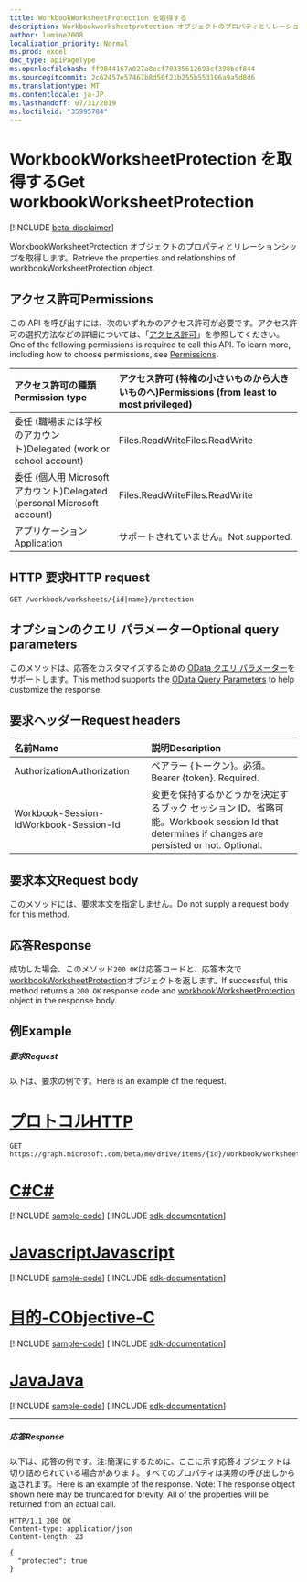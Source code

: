 ```yaml
---
title: WorkbookWorksheetProtection を取得する
description: Workbookworksheetprotection オブジェクトのプロパティとリレーションシップを取得します。
author: lumine2008
localization_priority: Normal
ms.prod: excel
doc_type: apiPageType
ms.openlocfilehash: ff9844167a027a8ecf70335612693cf398bcf844
ms.sourcegitcommit: 2c62457e57467b8d50f21b255b553106a9a5d8d6
ms.translationtype: MT
ms.contentlocale: ja-JP
ms.lasthandoff: 07/31/2019
ms.locfileid: "35995784"
---
```

# <a name="get-workbookworksheetprotection"></a><span data-ttu-id="d4dc3-103">WorkbookWorksheetProtection を取得する</span><span class="sxs-lookup"><span data-stu-id="d4dc3-103">Get workbookWorksheetProtection</span></span>

[!INCLUDE [beta-disclaimer](../../includes/beta-disclaimer.md)]

<span data-ttu-id="d4dc3-104">WorkbookWorksheetProtection オブジェクトのプロパティとリレーションシップを取得します。</span><span class="sxs-lookup"><span data-stu-id="d4dc3-104">Retrieve the properties and relationships of workbookWorksheetProtection object.</span></span>
## <a name="permissions"></a><span data-ttu-id="d4dc3-105">アクセス許可</span><span class="sxs-lookup"><span data-stu-id="d4dc3-105">Permissions</span></span>
<span data-ttu-id="d4dc3-p101">この API を呼び出すには、次のいずれかのアクセス許可が必要です。アクセス許可の選択方法などの詳細については、「[アクセス許可](/graph/permissions-reference)」を参照してください。</span><span class="sxs-lookup"><span data-stu-id="d4dc3-p101">One of the following permissions is required to call this API. To learn more, including how to choose permissions, see [Permissions](/graph/permissions-reference).</span></span>

|<span data-ttu-id="d4dc3-108">アクセス許可の種類</span><span class="sxs-lookup"><span data-stu-id="d4dc3-108">Permission type</span></span>      | <span data-ttu-id="d4dc3-109">アクセス許可 (特権の小さいものから大きいものへ)</span><span class="sxs-lookup"><span data-stu-id="d4dc3-109">Permissions (from least to most privileged)</span></span>              |
|:--------------------|:---------------------------------------------------------|
|<span data-ttu-id="d4dc3-110">委任 (職場または学校のアカウント)</span><span class="sxs-lookup"><span data-stu-id="d4dc3-110">Delegated (work or school account)</span></span> | <span data-ttu-id="d4dc3-111">Files.ReadWrite</span><span class="sxs-lookup"><span data-stu-id="d4dc3-111">Files.ReadWrite</span></span>    |
|<span data-ttu-id="d4dc3-112">委任 (個人用 Microsoft アカウント)</span><span class="sxs-lookup"><span data-stu-id="d4dc3-112">Delegated (personal Microsoft account)</span></span> | <span data-ttu-id="d4dc3-113">Files.ReadWrite</span><span class="sxs-lookup"><span data-stu-id="d4dc3-113">Files.ReadWrite</span></span>    |
|<span data-ttu-id="d4dc3-114">アプリケーション</span><span class="sxs-lookup"><span data-stu-id="d4dc3-114">Application</span></span> | <span data-ttu-id="d4dc3-115">サポートされていません。</span><span class="sxs-lookup"><span data-stu-id="d4dc3-115">Not supported.</span></span> |

## <a name="http-request"></a><span data-ttu-id="d4dc3-116">HTTP 要求</span><span class="sxs-lookup"><span data-stu-id="d4dc3-116">HTTP request</span></span>
<!-- { "blockType": "ignored" } -->
```http
GET /workbook/worksheets/{id|name}/protection
```
## <a name="optional-query-parameters"></a><span data-ttu-id="d4dc3-117">オプションのクエリ パラメーター</span><span class="sxs-lookup"><span data-stu-id="d4dc3-117">Optional query parameters</span></span>
<span data-ttu-id="d4dc3-118">このメソッドは、応答をカスタマイズするための [OData クエリ パラメーター](https://developer.microsoft.com/graph/docs/concepts/query_parameters)をサポートします。</span><span class="sxs-lookup"><span data-stu-id="d4dc3-118">This method supports the [OData Query Parameters](https://developer.microsoft.com/graph/docs/concepts/query_parameters) to help customize the response.</span></span>

## <a name="request-headers"></a><span data-ttu-id="d4dc3-119">要求ヘッダー</span><span class="sxs-lookup"><span data-stu-id="d4dc3-119">Request headers</span></span>
| <span data-ttu-id="d4dc3-120">名前</span><span class="sxs-lookup"><span data-stu-id="d4dc3-120">Name</span></span>      |<span data-ttu-id="d4dc3-121">説明</span><span class="sxs-lookup"><span data-stu-id="d4dc3-121">Description</span></span>|
|:----------|:----------|
| <span data-ttu-id="d4dc3-122">Authorization</span><span class="sxs-lookup"><span data-stu-id="d4dc3-122">Authorization</span></span>  | <span data-ttu-id="d4dc3-p102">ベアラー {トークン}。必須。</span><span class="sxs-lookup"><span data-stu-id="d4dc3-p102">Bearer {token}. Required.</span></span> |
| <span data-ttu-id="d4dc3-125">Workbook-Session-Id</span><span class="sxs-lookup"><span data-stu-id="d4dc3-125">Workbook-Session-Id</span></span>  | <span data-ttu-id="d4dc3-p103">変更を保持するかどうかを決定するブック セッション ID。省略可能。</span><span class="sxs-lookup"><span data-stu-id="d4dc3-p103">Workbook session Id that determines if changes are persisted or not. Optional.</span></span>|

## <a name="request-body"></a><span data-ttu-id="d4dc3-128">要求本文</span><span class="sxs-lookup"><span data-stu-id="d4dc3-128">Request body</span></span>
<span data-ttu-id="d4dc3-129">このメソッドには、要求本文を指定しません。</span><span class="sxs-lookup"><span data-stu-id="d4dc3-129">Do not supply a request body for this method.</span></span>

## <a name="response"></a><span data-ttu-id="d4dc3-130">応答</span><span class="sxs-lookup"><span data-stu-id="d4dc3-130">Response</span></span>

<span data-ttu-id="d4dc3-131">成功した場合、このメソッド`200 OK`は応答コードと、応答本文で[workbookWorksheetProtection](../resources/workbookworksheetprotection.md)オブジェクトを返します。</span><span class="sxs-lookup"><span data-stu-id="d4dc3-131">If successful, this method returns a `200 OK` response code and [workbookWorksheetProtection](../resources/workbookworksheetprotection.md) object in the response body.</span></span>
## <a name="example"></a><span data-ttu-id="d4dc3-132">例</span><span class="sxs-lookup"><span data-stu-id="d4dc3-132">Example</span></span>
##### <a name="request"></a><span data-ttu-id="d4dc3-133">要求</span><span class="sxs-lookup"><span data-stu-id="d4dc3-133">Request</span></span>
<span data-ttu-id="d4dc3-134">以下は、要求の例です。</span><span class="sxs-lookup"><span data-stu-id="d4dc3-134">Here is an example of the request.</span></span>

# <a name="httptabhttp"></a>[<span data-ttu-id="d4dc3-135">プロトコル</span><span class="sxs-lookup"><span data-stu-id="d4dc3-135">HTTP</span></span>](#tab/http)
<!-- {
  "blockType": "request",
  "name": "get_workbookworksheetprotection"
}-->
```http
GET https://graph.microsoft.com/beta/me/drive/items/{id}/workbook/worksheets/{id|name}/protection
```
# <a name="ctabcsharp"></a>[<span data-ttu-id="d4dc3-136">C#</span><span class="sxs-lookup"><span data-stu-id="d4dc3-136">C#</span></span>](#tab/csharp)
[!INCLUDE [sample-code](../includes/snippets/csharp/get-workbookworksheetprotection-csharp-snippets.md)]
[!INCLUDE [sdk-documentation](../includes/snippets/snippets-sdk-documentation-link.md)]

# <a name="javascripttabjavascript"></a>[<span data-ttu-id="d4dc3-137">Javascript</span><span class="sxs-lookup"><span data-stu-id="d4dc3-137">Javascript</span></span>](#tab/javascript)
[!INCLUDE [sample-code](../includes/snippets/javascript/get-workbookworksheetprotection-javascript-snippets.md)]
[!INCLUDE [sdk-documentation](../includes/snippets/snippets-sdk-documentation-link.md)]

# <a name="objective-ctabobjc"></a>[<span data-ttu-id="d4dc3-138">目的-C</span><span class="sxs-lookup"><span data-stu-id="d4dc3-138">Objective-C</span></span>](#tab/objc)
[!INCLUDE [sample-code](../includes/snippets/objc/get-workbookworksheetprotection-objc-snippets.md)]
[!INCLUDE [sdk-documentation](../includes/snippets/snippets-sdk-documentation-link.md)]

# <a name="javatabjava"></a>[<span data-ttu-id="d4dc3-139">Java</span><span class="sxs-lookup"><span data-stu-id="d4dc3-139">Java</span></span>](#tab/java)
[!INCLUDE [sample-code](../includes/snippets/java/get-workbookworksheetprotection-java-snippets.md)]
[!INCLUDE [sdk-documentation](../includes/snippets/snippets-sdk-documentation-link.md)]

---

##### <a name="response"></a><span data-ttu-id="d4dc3-140">応答</span><span class="sxs-lookup"><span data-stu-id="d4dc3-140">Response</span></span>
<span data-ttu-id="d4dc3-p104">以下は、応答の例です。注:簡潔にするために、ここに示す応答オブジェクトは切り詰められている場合があります。すべてのプロパティは実際の呼び出しから返されます。</span><span class="sxs-lookup"><span data-stu-id="d4dc3-p104">Here is an example of the response. Note: The response object shown here may be truncated for brevity. All of the properties will be returned from an actual call.</span></span>
<!-- {
  "blockType": "response",
  "truncated": true,
  "@odata.type": "microsoft.graph.workbookWorksheetProtection"
} -->
```http
HTTP/1.1 200 OK
Content-type: application/json
Content-length: 23

{
  "protected": true
}
```

<!-- uuid: 8fcb5dbc-d5aa-4681-8e31-b001d5168d79
2015-10-25 14:57:30 UTC -->
<!--
{
  "type": "#page.annotation",
  "description": "Get workbookWorksheetProtection",
  "keywords": "",
  "section": "documentation",
  "tocPath": "",
  "suppressions": [
  ]
}
-->
